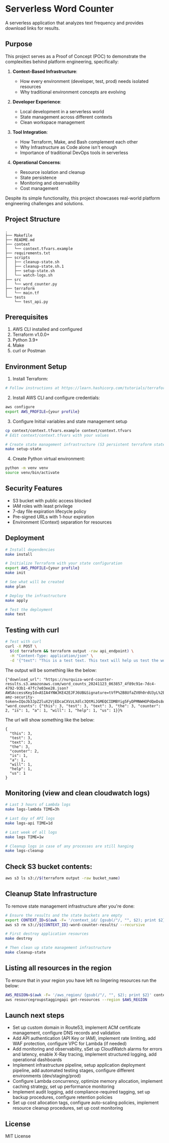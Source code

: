# Serverless Word Counter

A serverless application that analyzes text frequency and provides download links for results.

## Purpose

This project serves as a Proof of Concept (POC) to demonstrate the complexities behind platform engineering, specifically:

1. **Context-Based Infrastructure**: 
   - How every environment (developer, test, prod) needs isolated resources
   - Why traditional environment concepts are evolving

2. **Developer Experience**:
   - Local development in a serverless world
   - State management across different contexts
   - Clean workspace management

3. **Tool Integration**:
   - How Terraform, Make, and Bash complement each other
   - Why Infrastructure as Code alone isn't enough
   - Importance of traditional DevOps tools in serverless

4. **Operational Concerns**:
   - Resource isolation and cleanup
   - State persistence
   - Monitoring and observability
   - Cost management

Despite its simple functionality, this project showcases real-world platform engineering challenges and solutions.

## Project Structure

```
.
├── Makefile
├── README.md
├── context
│   └── context.tfvars.example
├── requirements.txt
├── scripts
│   ├── cleanup-state.sh
│   ├── cleanup-state.sh.1
│   ├── setup-state.sh
│   └── watch-logs.sh
├── src
│   └── word_counter.py
├── terraform
│   └── main.tf
└── tests
    └── test_api.py
```

## Prerequisites

1. AWS CLI installed and configured
2. Terraform v1.0.0+
3. Python 3.9+
4. Make
5. curl or Postman

## Environment Setup

1. Install Terraform:
```bash
# Follow instructions at https://learn.hashicorp.com/tutorials/terraform/install-cli
```

2. Install AWS CLI and configure credentials:
```bash
aws configure
export AWS_PROFILE={your profile}
```

3. Configure Initial variables and state management setup
```bash
cp context/context.tfvars.example context/context.tfvars
# Edit context/context.tfvars with your values

# Create state management infrastructure (S3 persistent terraform state)
make setup-state
```

4. Create Python virtual environment:
```bash
python -m venv venv
source venv/bin/activate
```

## Security Features

- S3 bucket with public access blocked
- IAM roles with least privilege
- 7-day file expiration lifecycle policy
- Pre-signed URLs with 1-hour expiration
- Environment (Context) separation for resources

## Deployment

```bash
# Install dependencies
make install

# Initialize Terraform with your state configuration
export AWS_PROFILE={your profile}
make init

# See what will be created
make plan

# Deploy the infrastructure
make apply

# Test the deployment
make test
```

## Testing with curl
```bash
# Test with curl
curl -X POST \
  $(cd terraform && terraform output -raw api_endpoint) \
  -H "Content-Type: application/json" \
  -d '{"text": "This is a test text. This text will help us test the word counter. The counter should count the most frequent words in this test text."}'
```

The output will be something like the below:
```
{"download_url": "https://nurquiza-word-counter-results.s3.amazonaws.com/word_counts_20241123_063857_4f89c91e-7dc4-4792-93b1-47fc7e03ee28.json?AWSAccessKeyId=ASIA4YNWJKE42EJFJ6UB&Signature=tVfP%2B8UfaZV0h0rdU3yL%2BbHqii8%3D&x-amz-security-token=IQoJb3JpZ2luX2VjEDcaCXVzLXdlc3QtMiJGMEQCIDMBYig5FyDPMNWHOPdQeDs8oioxWIzzBTqjWfP9PvRbAiAPrF3eusDhVX91uG2loR1vdnCr68Y0wX4n6gET1sxGGiqHAwjQ%2F%2F%2F%2F%2F%2F%2F%2F%2F%2F8BEAAaDDg3NzA5MjQ5MTU3NyIM%2FEXXbIsMrk9CSAW3KtsC7iyJutjQEZauuva1gDNlYdF3Y6Ls3Uz509uOfdZrj4UqlSdEUYGKGSCwZhNzwWTh21PM6%2FRRtOxEFAMpfiJcKyJeuRa2SB0r4LZrzvHXHeHraD23syPp5IHV6qMPXxPKR6Ywsv3hci3YfvTOsW2ZbyNWdFiG9ufDnIjg8f6SWQLXzqyzH9PdIEdyBAoifczFIyKcjpAKkFgeECfRr5elTJuOfVSYtodLx7U33HASZXdL%2FmYB%2B%2FH3Do9k8BVGtzSVxMCVEe181xZ42LEJ2iUD17JT9fbCxhGc0ZLQyHj7q%2F5IfFVhIAN4KShbu%2BQTkz%2BXSQKmFP38jJwR%2FIVPekKXsmw4k%2BDqsTNc3C3VSlYXgi3zkXDHHAsxpqLHxd18qECPuyWUzwJEQ8HiIZHmccg4BAS%2BgWB%2FcG3%2BX6Hd3ibvjHMkFiF0VPayfCVyNaet3uaUizoPmDqE3c0JTlcwgPGFugY6nwF9tjIASa8E%2FNm%2Fdha7%2FMK5Al04JF4WNOAXNm5BR%2Bp7oW43OwL1X0J1lEEJCQte6BHT8LcqKghbRf6Kbi7umD2naH%2FpSEFaxbvN8jx0dpQDY%2BoY1TQGuFopTXUWpR72F8TScKPZLkvCKDLbGPfoXCoBO2KjWvugjg7%2BD464UB%2Fxl6K8N2MTgSm3tAdVPD7OaxdKyvTfI9Trxcsx22eMozA%3D&Expires=1732347539", "word_counts": {"this": 3, "test": 3, "text": 3, "the": 3, "counter": 2, "is": 1, "a": 1, "will": 1, "help": 1, "us": 1}}%   
```

The url will show something like the below:
```
{
  "this": 3,
  "test": 3,
  "text": 3,
  "the": 3,
  "counter": 2,
  "is": 1,
  "a": 1,
  "will": 1,
  "help": 1,
  "us": 1
}
```

## Monitoring (view and clean cloudwatch logs)
```bash
# Last 3 hours of Lambda logs
make logs-lambda TIME=3h

# Last day of API logs
make logs-api TIME=1d

# Last week of all logs
make logs TIME=1w

# Cleanup logs in case of any processes are still hanging
make logs-cleanup
```

## Check S3 bucket contents:
```bash
aws s3 ls s3://$(terraform output -raw bucket_name)
```

## Cleanup State Infrastructure
To remove state management infrastructure after you're done:

```bash
# Ensure the results and the state buckets are empty
export CONTEXT_ID=$(awk -F= '/context_id/ {gsub(/"/, "", $2); print $2}' context/context.tfvars | xargs)
aws s3 rm s3://${CONTEXT_ID}-word-counter-results/ --recursive

# First destroy application resources
make destroy

# Then clean up state management infrastructure
make cleanup-state
```

## Listing all resources in the region
To ensure that in your region you have left no lingering resources run the below:
```bash
AWS_REGION=$(awk -F= '/aws_region/ {gsub(/"/, "", $2); print $2}' context/context.tfvars | xargs)
aws resourcegroupstaggingapi get-resources --region $AWS_REGION
```

## Launch next steps
* Set up custom domain in Route53, implement ACM certificate management, configure DNS records and validation
* Add API authentication (API Key or IAM), implement rate limiting, add WAF protection, configure VPC for Lambda (if needed)
* Add monitoring and observability, sSet up CloudWatch alarms for errors and latency, enable X-Ray tracing, implement structured logging, add operational dashboards
* Implement infrastructure pipeline, setup application deployment pipeline, add automated testing stages, configure different environments (dev/staging/prod)
* Configure Lambda concurrency, optimize memory allocation, implement caching strategy, set up performance monitoring
* Implement audit logging, add compliance-required tagging, set up backup procedures, configure retention policies
* Set up cost allocation tags, configure auto-scaling policies, implement resource cleanup procedures, set up cost monitoring

## License

MIT License
